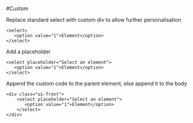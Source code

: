 #Custom

Replace standard select with custom div to allow further personalisation

~~~~
<select>
   <option value="1">Element</option>
</select>
~~~~

Add a placeholder

~~~~
<select placeholder="Select an element">
   <option value="1">Element</option>
</select>
~~~~

Append the custom code to the parent element, else append it to the body

~~~~
<div class="ui-front">
    <select placeholder="Select an element">
       <option value="1">Element</option>
    </select>
</div>
~~~~
